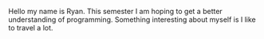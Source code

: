 Hello my name is Ryan.
This semester I am hoping to get a better understanding of programming.
Something interesting about myself is I like to travel a lot.
